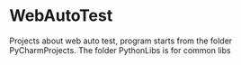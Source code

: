 # WebAutoTest
Projects about web auto test, program starts from the folder PyCharmProjects. The folder PythonLibs is for common libs
